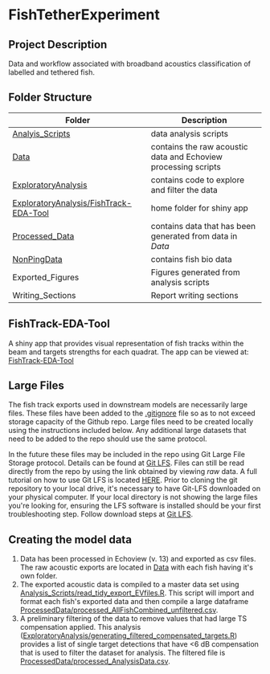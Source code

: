 # FishTetherExperiment

## Project Description
Data and workflow associated with broadband acoustics classification of labelled and tethered fish.

## Folder Structure
Folder | Description
---------- | --------------------------------------------------
[Analyis_Scripts](Analysis_Scripts) | data analysis scripts
[Data](Data) | contains the raw acoustic data and Echoview processing scripts
[ExploratoryAnalysis](ExploratoryAnalysis) | contains code to explore and filter the data
[ExploratoryAnalysis/FishTrack-EDA-Tool](ExploratoryAnalysis/FishTrack-EDA-Tool) | home folder for shiny app
[Processed_Data](Processed_Data) | contains data that has been generated from data in *Data*
[NonPingData](NonPingData) | contains fish bio data
Exported_Figures | Figures generated from analysis scripts
Writing_Sections | Report writing sections

## FishTrack-EDA-Tool
A shiny app that provides visual representation of fish tracks within the beam and targets strengths for each quadrat. The app can be viewed at: [FishTrack-EDA-Tool](https://gfs8966.shinyapps.io/FishTrack-EDA-Tool/)

## Large Files
The fish track exports used in downstream models are necessarily large files. These files have been added to the [.gitignore](.gitignore) file so as to not exceed storage capacity of the Github repo. Large files need to be created locally using the instructions included below. Any additional large datasets that need to be added to the repo should use the same protocol.

In the future these files may be included in the repo using Git Large File Storage protocol.  Details can be found at [Git LFS](https://git-lfs.github.com/). Files can still be read directly from the repo by using the link obtained by viewing *raw* data. A full tutorial on how to use Git LFS is located [HERE](https://github.com/git-lfs/git-lfs/wiki/Tutorial#migrating-existing-repository-data-to-lfs). Prior to cloning the git repository to your local drive, it's necessary to have Git-LFS downloaded on your physical computer. If your local directory is not showing the large files you're looking for, ensuring the LFS software is installed should be your first troubleshooting step. Follow download steps at [Git LFS](https://git-lfs.github.com/).

## Creating the model data
1. Data has been processed in Echoview (v. 13) and exported as csv files. The raw acoustic exports are located in [Data](Data) with each fish having it's own folder.  
2. The exported acoustic data is compiled to a master data set using [Analysis_Scripts/read_tidy_export_EVfiles.R](Analysis_Scripts/read_tidy_export_EVfiles.R). This script will import and format each fish's exported data and then compile a large dataframe [ProcessedData/processed_AllFishCombined_unfiltered.csv](ProcessedData/processed_AllFishCombined_unfiltered.csv).  
3. A preliminary filtering of the data to remove values that had large TS compensation applied. This analysis ([ExploratoryAnalysis/generating_filtered_compensated_targets.R](ExploratoryAnalysis/generating_filtered_compensated_targets.R)) provides a list of single target detections that have <6 dB compensation that is used to filter the dataset for analysis. The filtered file is [ProcessedData/processed_AnalysisData.csv](ProcessedData/processed_AnalysisData.csv).  
  
